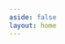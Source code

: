```yaml
---
aside: false
layout: home
---
```

<script setup>
  import Pricing from '../components/pricing/pricing.vue';
</script>

<Pricing :pricingPlan="{
    title:'Dependable conversation your user deserves',
    tagline: `Pick up the right tools and start to build.`,
    cards: [{package:'STARTER',
      price: '$99',
      badge: 'per year',
      tagline: 'For designers and freelancers, who want building and sharing',
      features: [
        'Public projects',
        'Public libraries',
        'CUI components',
        'Multiple language',
        'Hosting backoffice',
        'Basic NLU model',
        'Community Support'
      ],
      buttonText: 'Start building',
      link: 'https://build.opencui.io'
    },{package:'TEAMS',
      price: '$500',
      badge: 'per seat / mo',
      tagline: 'For growing teams and agencies who want stronger permissions',
      features: [
        'Unlimited agents',
        'Larger, purpose built NLU',
        'Channel integration',
        'Multiple language',
        'Export agents',
        'Advanced security',
        'Priority support'
      ],
      buttonText: 'Add plan',
      link: 'https://build.opencui.io'
    },{package:'ENTERPRICE',
      price: 'Custom',
      // badge: 'per user / year',
      tagline: 'For those needing  an enterprise-grade solution',
      features: [
        'Unlimited knowledge base sources',
        'Private cloud hosting',
        'Bring your own LLM',
        'Custom Integrations',
        'Migration services',
        'Custom contracting'
      ],
      buttonText: 'Contact Sales',
      link: 'https://build.opencui.io'
    }]
    }" 
/>

<!-- <Footer /> -->

<!-- ---
layout: pricing
title: Conversational experience that works.
tagline: When the wave arrives and you don't want to be left behind, all you have to do is pick up the right tools and start to build.
cards:
    - package: Builder
      price: $0
      badge: per user / year
      tagline: For these who want to build CUI the right way and share what they build.
      features:
                -  Public Projects
                -  Public Libraries
                -  CUI Components
                -  Multiple Language
                -  Hosting Backoffice
                -  Basic NLU Model
                -  Development environment
                -  Community Support
      buttonText: Start to build
      link: https://build.opencui.io

    - package: Business
      price: Custom
      badge: 
      tagline: Give us APIs that you want to expose conversationally along with conversational interaction design, we take care the rest.
      features:
                - 'Everything included in Starter and: '
                - Larger, purpose built NLU Model
                - Channel integration
                - Private deploy
                - OpenCUI hosting in production environment
                - Custom Integrations
                - Advanced security, performance and customer success
      buttonText: What are you waiting for?
      link: https://build.opencui.io

--- -->
